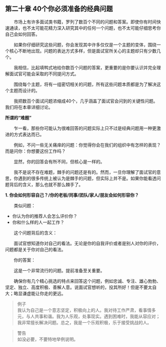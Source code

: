 ## 第二十章 40个你必须准备的经典问题

&emsp;&emsp;市场上有许多面试类书籍，罗列了数百个不同的问题和答案。即使你有时间快速通读，也不太可能花精力深入研究其中的任何一个问题，也不太可能仔细思考你自己会如何回答。

&emsp;&emsp;如果你仔细研究这些问题，你会发现其中许多仅仅是一个主题的变体，围绕一个核心不断地出现。问题的表达方式多样，但是面试官所关心的主题却只有少数几个。

&emsp;&emsp;我相信，比起填鸭式地给你数百个问题的答案，更重要的是你要认识并完全理解面试官可能会采取的不同提问方式。

&emsp;&emsp;围绕每个主题，将有一组密切相关的问题，所有这些问题本质都是为了解决这个主题而设计的。

&emsp;&emsp;我把数百个面试问题浓缩成40个，几乎涵盖了面试官会问到的关键性问题。我们将在本章详细讨论。

**所谓的“难题”**

&emsp;&emsp;乍一看，那些你可能认为很难回答的问题实际上只不过是经典问题用一种更激进的方式表达而已。

&emsp;&emsp;例如，不问一些无关痛痒的问题：你觉得你会在我们的组织中有怎样的表现？而是问你：你想要这份工作吗？

&emsp;&emsp;显然，你的回答会有所不同，但核心是一样的。

&emsp;&emsp;我不是说不存在难题，棘手的问题还是有的。然而，一旦你理解了面试官的意思，你遇到的很多传统上被认为是棘手的问题，但实际上并不是。如果你能看透问题背后的含义，那么也就不那么棘手了。

**1. 你会如何形容自己？/你的老板/同事/团队/家人/朋友会如何形容你？**

&emsp;&emsp;类似问题：

* 你认为你的推荐人会怎么评价你？
* 你和什么样的人一起工作？

&emsp;&emsp;这个问题背后的含义：

&emsp;&emsp;面试官想知道你对自己的看法。无论是你的自我评价或者是别人对你的评价，问题都是关于你对自己的看法。

&emsp;&emsp;你的答案：

&emsp;&emsp;这是一个非常流行的问题。提前准备至关重要。

&emsp;&emsp;确保你有几个精心挑选的特点来回答这个问题，例如忠诚、专注、雄心勃勃、坚定、独立、高度积极、善解人意。说面试官想听的，投其所好！但是不要太自大；略显谦虚能让你走的更远。

> 例子  
> 我认为自己是一个意志坚定，积极向上的人。我对待工作严肃，看事情多元，与人共事和谐。我为人乐观，处事现实。遇到困难时，我能从容应对；我非常擅长解决问题。总之，我是一个乐观积极，乐于接受挑战的人。

> 警告  
> 如没必要，不要特地举例说明。